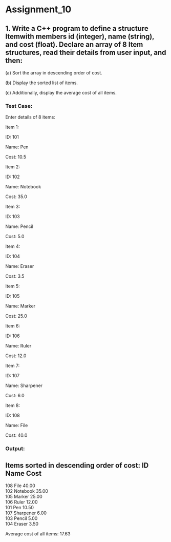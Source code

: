 # Assignment_10
## 1. Write a C++ program to define a structure Itemwith members id (integer), name (string), and cost (float). Declare an array of 8 Item structures, read their details from user input, and then:

  (a) Sort the array in descending order of cost.

  (b) Display the sorted list of items.

  (c) Additionally, display the average cost of all items.

### Test Case:

Enter details of 8 items:

Item 1:

ID: 101

Name: Pen

Cost: 10.5

Item 2:

ID: 102

Name: Notebook

Cost: 35.0

Item 3:

ID: 103

Name: Pencil

Cost: 5.0

Item 4:

ID: 104

Name: Eraser

Cost: 3.5

Item 5:

ID: 105

Name: Marker

Cost: 25.0

Item 6:

ID: 106

Name: Ruler

Cost: 12.0

Item 7:

ID: 107

Name: Sharpener

Cost: 6.0

Item 8:

ID: 108

Name: File

Cost: 40.0

### Output:

Items sorted in descending order of cost:
ID        Name           Cost      
--------------------------------------
108       File           40.00     
102       Notebook       35.00     
105       Marker         25.00     
106       Ruler          12.00     
101       Pen            10.50     
107       Sharpener      6.00      
103       Pencil         5.00      
104       Eraser         3.50      

Average cost of all items: 17.63

